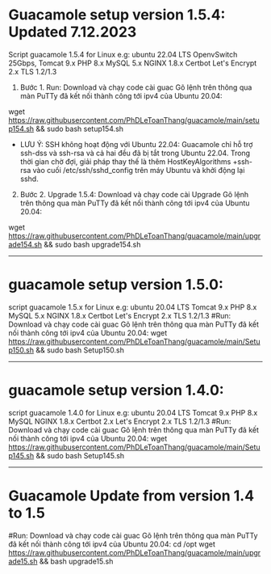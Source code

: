 # Guacamole setup version 1.5.4: Updated 7.12.2023
Script guacamole 1.5.4 for Linux e.g: ubuntu 22.04 LTS OpenvSwitch 25Gbps, Tomcat 9.x PHP 8.x MySQL 5.x NGINX 1.8.x Certbot Let's Encrypt 2.x TLS 1.2/1.3

1. Bước 1. Run: Download và chạy code cài guac Gõ lệnh trên thông qua màn PuTTy đã kết nối thành công tới ipv4 của Ubuntu 20.04:
   
wget https://raw.githubusercontent.com/PhDLeToanThang/guacamole/main/setup154.sh && sudo bash setup154.sh

- LƯU Ý: SSH không hoạt động với Ubuntu 22.04:
Guacamole chỉ hỗ trợ ssh-dss và ssh-rsa và cả hai đều đã bị tắt trong Ubuntu 22.04.
Trong thời gian chờ đợi, giải pháp thay thế là thêm HostKeyAlgorithms +ssh-rsa vào cuối /etc/ssh/sshd_config trên máy Ubuntu và khởi động lại sshd.

2. Bước 2. Upgrade 1.5.4: Download và chạy code cài Upgrade Gõ lệnh trên thông qua màn PuTTy đã kết nối thành công tới ipv4 của Ubuntu 20.04:

wget https://raw.githubusercontent.com/PhDLeToanThang/guacamole/main/upgrade154.sh && sudo bash upgrade154.sh

-------------------------------
# guacamole setup version 1.5.0:
script guacamole 1.5.x for Linux e.g: ubuntu 20.04 LTS Tomcat 9.x PHP 8.x MySQL 5.x NGINX 1.8.x Certbot Let's Encrypt 2.x TLS 1.2/1.3
#Run: Download và chạy code cài guac Gõ lệnh trên thông qua màn PuTTy đã kết nối thành công tới ipv4 của Ubuntu 20.04:
wget https://raw.githubusercontent.com/PhDLeToanThang/guacamole/main/Setup150.sh && sudo bash Setup150.sh

-------------------------------
# guacamole setup version 1.4.0:
script guacamole 1.4.0  for Linux e.g: ubuntu 20.04 LTS Tomcat 9.x PHP 8.x MySQL NGINX 1.8.x Certbot 2.x Let's Encrypt 2.x TLS 1.2/1.3
#Run: Download và chạy code cài guac Gõ lệnh trên thông qua màn PuTTy đã kết nối thành công tới ipv4 của Ubuntu 20.04:
wget https://raw.githubusercontent.com/PhDLeToanThang/guacamole/main/Setup145.sh && sudo bash Setup145.sh

------------------------------------------
# Guacamole Update from version 1.4 to 1.5
#Run:
 Download và chạy code cài guac
Gõ lệnh trên thông qua màn PuTTy đã kết nối thành công tới ipv4 của Ubuntu 20.04:
cd /opt
wget https://raw.githubusercontent.com/PhDLeToanThang/guacamole/main/upgrade15.sh && bash upgrade15.sh

